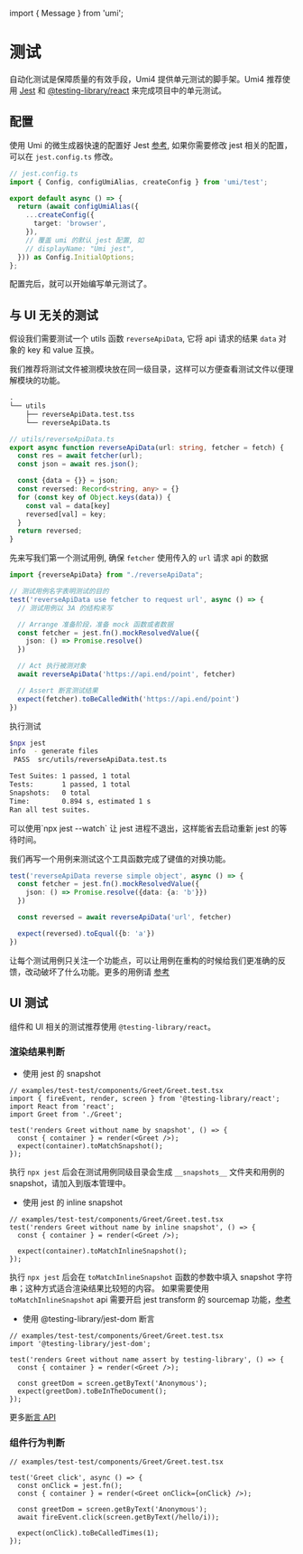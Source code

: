 import { Message } from 'umi';

# 测试

自动化测试是保障质量的有效手段，Umi4 提供单元测试的脚手架。Umi4 推荐使用 [Jest](https://jestjs.io/) 和 [@testing-library/react](https://github.com/testing-library/react-testing-library) 来完成项目中的单元测试。

## 配置

使用 Umi 的微生成器快速的配置好 Jest [参考](./generator#jest-配置生成器), 如果你需要修改 jest 相关的配置，可以在 `jest.config.ts` 修改。

```ts
// jest.config.ts
import { Config, configUmiAlias, createConfig } from 'umi/test';

export default async () => {
  return (await configUmiAlias({
    ...createConfig({
      target: 'browser',
    }),
    // 覆盖 umi 的默认 jest 配置, 如
    // displayName: "Umi jest",
  })) as Config.InitialOptions;
};
```
配置完后，就可以开始编写单元测试了。

## 与 UI 无关的测试

假设我们需要测试一个 utils 函数 `reverseApiData`, 它将 api 请求的结果 `data` 对象的 key 和 value 互换。

我们推荐将测试文件被测模块放在同一级目录，这样可以方便查看测试文件以便理解模块的功能。
```txt
.
└── utils
    ├── reverseApiData.test.tss
    └── reverseApiData.ts
```

```typescript
// utils/reverseApiData.ts
export async function reverseApiData(url: string, fetcher = fetch) {
  const res = await fetcher(url);
  const json = await res.json();

  const {data = {}} = json;
  const reversed: Record<string, any> = {}
  for (const key of Object.keys(data)) {
    const val = data[key]
    reversed[val] = key;
  }
  return reversed;
}
```

先来写我们第一个测试用例, 确保 `fetcher` 使用传入的 `url` 请求 api 的数据

```typescript
import {reverseApiData} from "./reverseApiData";

// 测试用例名字表明测试的目的
test('reverseApiData use fetcher to request url', async () => {	
  // 测试用例以 3A 的结构来写

  // Arrange 准备阶段，准备 mock 函数或者数据
  const fetcher = jest.fn().mockResolvedValue({
    json: () => Promise.resolve()
  })

  // Act 执行被测对象
  await reverseApiData('https://api.end/point', fetcher)

  // Assert 断言测试结果
  expect(fetcher).toBeCalledWith('https://api.end/point')
})
```

执行测试
```bash
$npx jest
info  - generate files
 PASS  src/utils/reverseApiData.test.ts

Test Suites: 1 passed, 1 total
Tests:       1 passed, 1 total
Snapshots:   0 total
Time:        0.894 s, estimated 1 s
Ran all test suites.
```

<Message emoji="💡">
可以使用`npx jest --watch` 让 jest 进程不退出，这样能省去启动重新 jest 的等待时间。
</Message>

我们再写一个用例来测试这个工具函数完成了键值的对换功能。

```typescript
test('reverseApiData reverse simple object', async () => {
  const fetcher = jest.fn().mockResolvedValue({
    json: () => Promise.resolve({data: {a: 'b'}})
  })

  const reversed = await reverseApiData('url', fetcher)

  expect(reversed).toEqual({b: 'a'})
})
```

让每个测试用例只关注一个功能点，可以让用例在重构的时候给我们更准确的反馈，改动破坏了什么功能。更多的用例请 [参考](https://github.com/umijs/umi-next/tree/master/examples/test-test/utils/reverseApiData.test.ts) 

## UI 测试

组件和 UI 相关的测试推荐使用 `@testing-library/react`。

### 渲染结果判断

* 使用 jest 的 snapshot

```tsx
// examples/test-test/components/Greet/Greet.test.tsx
import { fireEvent, render, screen } from '@testing-library/react';
import React from 'react';
import Greet from './Greet';

test('renders Greet without name by snapshot', () => {
  const { container } = render(<Greet />);
  expect(container).toMatchSnapshot();
});
```
执行 `npx jest` 后会在测试用例同级目录会生成 `__snapshots__` 文件夹和用例的snapshot，请加入到版本管理中。

* 使用 jest 的 inline snapshot

```tsx
// examples/test-test/components/Greet/Greet.test.tsx
test('renders Greet without name by inline snapshot', () => {
  const { container } = render(<Greet />);

  expect(container).toMatchInlineSnapshot();
});
```
执行 `npx jest` 后会在 `toMatchInlineSnapshot` 函数的参数中填入 snapshot 字符串；这种方式适合渲染结果比较短的内容。
如果需要使用 `toMatchInlineSnapshot` api 需要开启 jest transform 的 sourcemap 功能，[参考](https://github.com/umijs/umi-next/blob/master/examples/test-test/jest.config.ts)

* 使用 @testing-library/jest-dom 断言

```tsx
// examples/test-test/components/Greet/Greet.test.tsx
import '@testing-library/jest-dom';

test('renders Greet without name assert by testing-library', () => {
  const { container } = render(<Greet />);

  const greetDom = screen.getByText('Anonymous');
  expect(greetDom).toBeInTheDocument();
});
```

更多[断言 API](https://github.com/testing-library/jest-dom)


### 组件行为判断

```tsx
// examples/test-test/components/Greet/Greet.test.tsx

test('Greet click', async () => {
  const onClick = jest.fn();
  const { container } = render(<Greet onClick={onClick} />);

  const greetDom = screen.getByText('Anonymous');
  await fireEvent.click(screen.getByText(/hello/i));

  expect(onClick).toBeCalledTimes(1);
});
```
